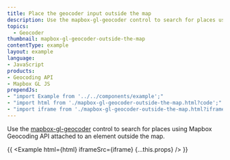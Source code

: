 ```yaml
---
title: Place the geocoder input outside the map
description: Use the mapbox-gl-geocoder control to search for places using Mapbox Geocoding API attached to an element outside the map.
topics:
  - Geocoder
thumbnail: mapbox-gl-geocoder-outside-the-map
contentType: example
layout: example
language:
- JavaScript
products:
- Geocoding API
- Mapbox GL JS
prependJs:
- "import Example from '../../components/example';"
- "import html from './mapbox-gl-geocoder-outside-the-map.html?code';"
- "import iframe from './mapbox-gl-geocoder-outside-the-map.html?iframe';"
---
```


Use the [mapbox-gl-geocoder](https://github.com/mapbox/mapbox-gl-geocoder) control to search for places using Mapbox Geocoding API attached to an element outside the map.

{{ <Example html={html} iframeSrc={iframe} {...this.props} /> }}
